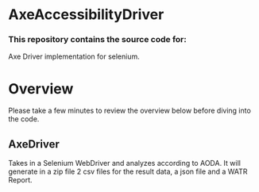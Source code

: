 # AxeAccessibilityDriver
### This repository contains the source code for:
Axe Driver implementation for selenium.
# Overview
Please take a few minutes to review the overview below before diving into the code.
## AxeDriver
Takes in a Selenium WebDriver and analyzes according to AODA. It will generate in a zip file 2 csv files for the result data, a json file and a WATR Report.
